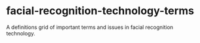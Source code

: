 # facial-recognition-technology-terms
A definitions grid of important terms and issues in facial recognition technology.
